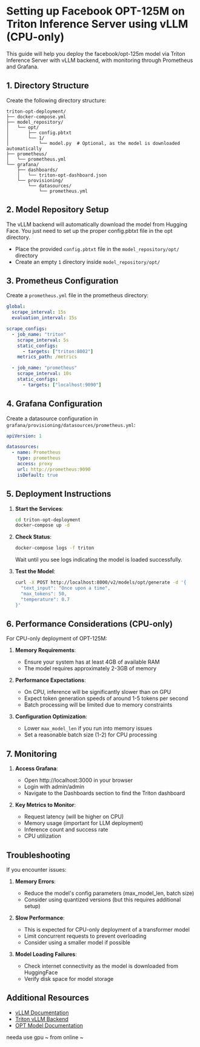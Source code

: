 # Setting up Facebook OPT-125M on Triton Inference Server using vLLM (CPU-only)

This guide will help you deploy the facebook/opt-125m model via Triton Inference Server with vLLM backend, with monitoring through Prometheus and Grafana.

## 1. Directory Structure

Create the following directory structure:

```
triton-opt-deployment/
├── docker-compose.yml
├── model_repository/
│   └── opt/
│       ├── config.pbtxt
│       └── 1/
│           └── model.py  # Optional, as the model is downloaded automatically
├── prometheus/
│   └── prometheus.yml
└── grafana/
    ├── dashboards/
    │   └── triton-opt-dashboard.json
    └── provisioning/
        └── datasources/
            └── prometheus.yml
```

## 2. Model Repository Setup

The vLLM backend will automatically download the model from Hugging Face. You just need to set up the proper config.pbtxt file in the opt directory.

- Place the provided `config.pbtxt` file in the `model_repository/opt/` directory
- Create an empty `1` directory inside `model_repository/opt/`

## 3. Prometheus Configuration

Create a `prometheus.yml` file in the prometheus directory:

```yaml
global:
  scrape_interval: 15s
  evaluation_interval: 15s

scrape_configs:
  - job_name: "triton"
    scrape_interval: 5s
    static_configs:
      - targets: ["triton:8002"]
    metrics_path: /metrics

  - job_name: "prometheus"
    scrape_interval: 10s
    static_configs:
      - targets: ["localhost:9090"]
```

## 4. Grafana Configuration

Create a datasource configuration in `grafana/provisioning/datasources/prometheus.yml`:

```yaml
apiVersion: 1

datasources:
  - name: Prometheus
    type: prometheus
    access: proxy
    url: http://prometheus:9090
    isDefault: true
```

## 5. Deployment Instructions

1. **Start the Services**:

   ```bash
   cd triton-opt-deployment
   docker-compose up -d
   ```

2. **Check Status**:

   ```bash
   docker-compose logs -f triton
   ```

   Wait until you see logs indicating the model is loaded successfully.

3. **Test the Model**:
   ```bash
   curl -X POST http://localhost:8000/v2/models/opt/generate -d '{
     "text_input": "Once upon a time",
     "max_tokens": 50,
     "temperature": 0.7
   }'
   ```

## 6. Performance Considerations (CPU-only)

For CPU-only deployment of OPT-125M:

1. **Memory Requirements**:

   - Ensure your system has at least 4GB of available RAM
   - The model requires approximately 2-3GB of memory

2. **Performance Expectations**:

   - On CPU, inference will be significantly slower than on GPU
   - Expect token generation speeds of around 1-5 tokens per second
   - Batch processing will be limited due to memory constraints

3. **Configuration Optimization**:
   - Lower `max_model_len` if you run into memory issues
   - Set a reasonable batch size (1-2) for CPU processing

## 7. Monitoring

1. **Access Grafana**:

   - Open http://localhost:3000 in your browser
   - Login with admin/admin
   - Navigate to the Dashboards section to find the Triton dashboard

2. **Key Metrics to Monitor**:
   - Request latency (will be higher on CPU)
   - Memory usage (important for LLM deployment)
   - Inference count and success rate
   - CPU utilization

## Troubleshooting

If you encounter issues:

1. **Memory Errors**:

   - Reduce the model's config parameters (max_model_len, batch size)
   - Consider using quantized versions (but this requires additional setup)

2. **Slow Performance**:

   - This is expected for CPU-only deployment of a transformer model
   - Limit concurrent requests to prevent overloading
   - Consider using a smaller model if possible

3. **Model Loading Failures**:
   - Check internet connectivity as the model is downloaded from HuggingFace
   - Verify disk space for model storage

## Additional Resources

- [vLLM Documentation](https://docs.vllm.ai/)
- [Triton vLLM Backend](https://github.com/triton-inference-server/vllm_backend)
- [OPT Model Documentation](https://huggingface.co/facebook/opt-125m)

needa use gpu ~ from online ~
